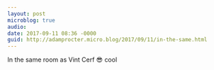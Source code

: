 ```yaml
---
layout: post
microblog: true
audio: 
date: 2017-09-11 08:36 -0000
guid: http://adamprocter.micro.blog/2017/09/11/in-the-same.html
---
```

In the same room as Vint Cerf 😎 cool

